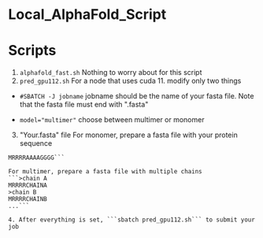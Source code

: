 # Local_AlphaFold_Script

# Scripts
1. ```alphafold_fast.sh``` Nothing to worry about for this script
2. ```pred_gpu112.sh``` For a node that uses cuda 11. 
modify only two things
 - ```#SBATCH -J jobname```
 jobname should be the name of your fasta file. Note that the fasta file must end with ".fasta"
 
 - ```model="multimer"```
 choose between multimer or monomer
 
 3. "Your.fasta" file
 For monomer, prepare a fasta file with your protein sequence
 ```>sequence_name
 MRRRRAAAAGGGG```
 
 For multimer, prepare a fasta file with multiple chains
 ```>chain A
 MRRRRCHAINA
 >chain B
 MRRRRCHAINB
 ...```
 
 4. After everything is set, ```sbatch pred_gpu112.sh``` to submit your job
